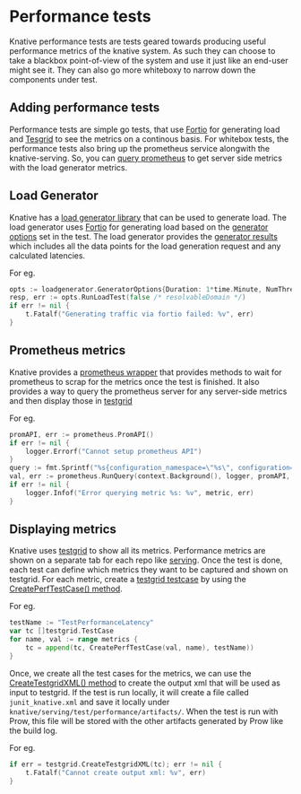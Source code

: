 # Performance tests

Knative performance tests are tests geared towards producing useful performance
metrics of the knative system. As such they can choose to take a blackbox
point-of-view of the system and use it just like an end-user might see it. They
can also go more whiteboxy to narrow down the components under test.

## Adding performance tests

Performance tests are simple go tests, that use [Fortio](#load-generator) for generating 
load and [Tesgrid](#displaying-metrics) to see the metrics on a continous basis. For whitebox tests,
the performance tests also bring up the prometheus service alongwith the knative-serving. So, 
you can [query prometheus](#prometheus-metrics) to get server side metrics with the load 
generator metrics.

## Load Generator

Knative has a [load generator library](https://github.com/knative/test-infra/tree/master/shared/loadgenerator)
that can be used to generate load. The load generator uses [Fortio](https://fortio.org/) for generating load based
on the [generator options](https://github.com/knative/test-infra/blob/master/shared/loadgenerator/loadgenerator.go#L36)
set in the test. The load generator provides the [generator results](https://github.com/knative/test-infra/blob/master/shared/loadgenerator/loadgenerator.go#L47)
which includes all the data points for the load generation request and any calculated latencies.

For eg.

```go
opts := loadgenerator.GeneratorOptions{Duration: 1*time.Minute, NumThreads: 1}
resp, err := opts.RunLoadTest(false /* resolvableDomain */)
if err != nil {
	t.Fatalf("Generating traffic via fortio failed: %v", err)
}
```

## Prometheus metrics

Knative provides a [prometheus wrapper](https://github.com/knative/test-infra/tree/master/shared/prometheus) that
provides methods to wait for prometheus to scrap for the metrics once the test is finished. It also provides a way
to query the prometheus server for any server-side metrics and then display those in [testgrid](#displaying-metrics)

For eg.
```go
promAPI, err := prometheus.PromAPI()
if err != nil {
	logger.Errorf("Cannot setup prometheus API")
}
query := fmt.Sprintf("%s{configuration_namespace=\"%s\", configuration=\"%s\", revision=\"%s\"}", metric, test.ServingNamespace, names.Config, names.Revision)
val, err := prometheus.RunQuery(context.Background(), logger, promAPI, query)
if err != nil {
	logger.Infof("Error querying metric %s: %v", metric, err)
}
```

## Displaying metrics

Knative uses [testgrid](https://testgrid.knative.dev) to show all its metrics. Performance metrics are shown on a 
separate tab for each repo like [serving](https://testgrid.knative.dev/knative-serving#performance). Once the test is
done, each test can define which metrics they want to be captured and shown on testgrid. For each metric, create a 
[testgrid testcase](https://github.com/knative/test-infra/blob/master/shared/testgrid/testgrid.go#L45) by using the 
[CreatePerfTestCase() method](https://github.com/knative/serving/blob/master/test/performance/performance.go#L99). 

For eg.

```go
testName := "TestPerformanceLatency"
var tc []testgrid.TestCase
for name, val := range metrics {
	tc = append(tc, CreatePerfTestCase(val, name), testName))
}
```

Once, we create all the test cases for the metrics, we can use the [CreateTestgridXML() method](https://github.com/knative/test-infra/blob/master/shared/testgrid/testgrid.go#L71)
to create the output xml that will be used as input to testgrid. If the test is run locally, it will create a file called `junit_knative.xml` and save it locally under `knative/serving/test/performance/artifacts/`. When the test 
is run with Prow, this file will be stored with the other artifacts generated by Prow like the build log.

For eg.

```go
if err = testgrid.CreateTestgridXML(tc); err != nil {
	t.Fatalf("Cannot create output xml: %v", err)
}
```
